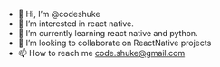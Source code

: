 - 👋 Hi, I’m @codeshuke
- 👀 I’m interested in react native.
- 🌱 I’m currently learning react native and python.
- 💞️ I’m looking to collaborate on ReactNative projects
- 📫 How to reach me code.shuke@gmail.com

<!---
codeshuke/codeshuke is a ✨ special ✨ repository because its `README.md` (this file) appears on your GitHub profile.
You can click the Preview link to take a look at your changes.
--->
